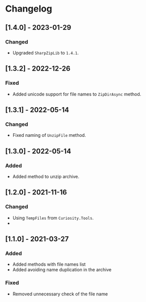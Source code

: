 # Changelog

## [1.4.0] - 2023-01-29

### Changed

- Upgraded `SharpZipLib` to `1.4.1`.

## [1.3.2] - 2022-12-26

### Fixed

- Added unicode support for file names to `ZipDirAsync` method.

## [1.3.1] - 2022-05-14

### Changed

- Fixed naming of `UnzipFile` method.

## [1.3.0] - 2022-05-14

### Added

- Added method to unzip archive.

## [1.2.0] - 2021-11-16

### Changed

- Using `TempFiles` from `Curiosity.Tools`.
- 
## [1.1.0] - 2021-03-27

### Added

- Added methods with file names list
- Added avoiding name duplication in the archive

### Fixed

- Removed unnecessary check of the file name 

